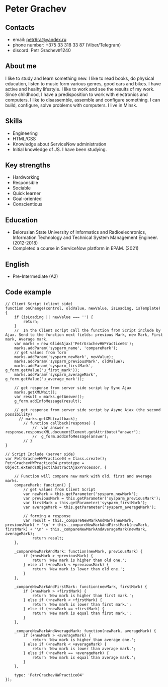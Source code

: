 # Peter Grachev

## Contacts
* email: petr9ra@yandex.ru
* phone number: +375 33 318 33 87 (Viber/Telegram)
* discord: Petr Grachev#1240

## About me
I like to study and learn something new. I like to read books, do physical education, listen to music form various genres, good cars and bikes. I have active and healhy lifestyle. I like to work and see the results of my work.
Since childhood, I have a predisposition to work with electronics and computers. I like to disassemble, assemble and configure something. I can build, configure, solve problems with computers.
I live in Minsk.

## Skills
* Engineering
* HTML/CSS
* Knowledge about ServiceNow administration
* Initial knowledge of JS. I have been studying.

## Key strengths
* Hardworking
* Responsible
* Sociable
* Quick learner 
* Goal-oriented 
* Conscientious

## Education
* Belorusian State University of Informatics and Radioelecnronics, Information Technology and Technical System Management Engineer. (2012-2018)
* Completed a course in ServiceNow platform in EPAM. (2021)

## English
* Pre-Intermediate (A2)

## Code example
```
// Client Script (client side)
function onChange(control, oldValue, newValue, isLoading, isTemplate) {
    if (isLoading || newValue === '') {
        return;
    }
    //	In the Client script call the function from Script include by Ajax. Send to the function next fields: previous Mark, new Mark, First mark, Average mark.
    var marks = new GlideAjax('PetrGrachevHWPractice04');
    marks.addParam('sysparm_name', 'compareMark');
    // get values from form
    marks.addParam('sysparm_newMark', newValue);
  	marks.addParam('sysparm_previousMark', oldValue);
  	marks.addParam('sysparm_firstMark', g_form.getValue('u_first_mark'));
  	marks.addParam('sysparm_averageMark', g_form.getValue('u_average_mark'));

    // get response from server side script by Sync Ajax
    marks.getXMLWait();
    var result = marks.getAnswer();
    g_form.addInfoMessage(result);

    // get response from server side script by Async Ajax (the second possibility)
      // marks.getXML(callback);
	    // function callback(response) {
	        // 	var answer = response.responseXML.documentElement.getAttribute("answer");
        	// 	g_form.addInfoMessage(answer);
    	// }
}

// Script Include (server side)
var PetrGrachevHWPractice04 = Class.create();
PetrGrachevHWPractice04.prototype = Object.extendsObject(AbstractAjaxProcessor, {

    // Function will compare new mark with old, first and average marks.
    compareMark: function() {
        // get values from Client Script
        var newMark = this.getParameter('sysparm_newMark');
        var previousMark = this.getParameter('sysparm_previousMark');
        var firstMark = this.getParameter('sysparm_firstMark');
        var averageMark = this.getParameter('sysparm_averageMark');

        // forming a response
        var result = this._compareNewMarkAndMark(newMark, previousMark) + '\n' + this._compareNewMarkAndFirstMark(newMark, firstMark) + '\n' + this._compareNewMarkAndAverageMark(newMark, averageMark);
		    return result;
    },

    _compareNewMarkAndMark: function(newMark, previousMark) {
        if (+newMark > +previousMark) {
            return 'New mark is higher than old one.';
        } else if (+newMark < +previousMark) {
            return 'New mark is lower than old one.';
        }
    },

    _compareNewMarkAndFirstMark: function(newMark, firstMark) {
		if (+newMark > +firstMark) {
            return 'New mark is higher than first mark.';
        } else if (+newMark < +firstMark) {
            return 'New mark is lower than first mark.';
        } else if (+newMark == +firstMark) {
			return 'New mark is equal than first mark.';
		}
    },

    _compareNewMarkAndAverageMark: function(newMark, averageMark) {
		if (+newMark > +averageMark) {
            return 'New mark is higher than average one.';
        } else if (+newMark < +averageMark) {
            return 'New mark is lower than average mark.';
        } else if (+newMark == +averageMark) {
			return 'New mark is equal than average mark.';
		}
    },

    type: 'PetrGrachevHWPractice04'
});
```